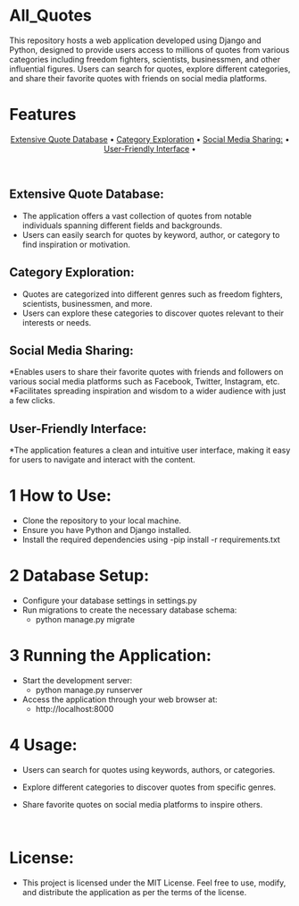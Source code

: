 # All_Quotes
This repository hosts a web application developed using Django and Python, designed to provide users access to millions of quotes from various categories including freedom fighters, scientists, businessmen, and other influential figures. Users can search for quotes, explore different categories, and share their favorite quotes with friends on social media platforms.
<br>
# Features
<p align="center">
  <a href="#Extensive-Quote-Database">Extensive Quote Database</a> •
  <a href="#Category-Exploration">Category Exploration</a> •
  <a href="#Social-Media-Sharing">Social Media Sharing:</a> •
  <a href="#User-Friendly-Interface">User-Friendly Interface</a> •
</p>
<br>

## Extensive Quote Database:
* The application offers a vast collection of quotes from notable individuals spanning different fields and backgrounds.
* Users can easily search for quotes by keyword, author, or category to find inspiration or motivation.
## Category Exploration:
* Quotes are categorized into different genres such as freedom fighters, scientists, businessmen, and more.
* Users can explore these categories to discover quotes relevant to their interests or needs.
## Social Media Sharing:
*Enables users to share their favorite quotes with friends and followers on various social media platforms such as Facebook, Twitter, Instagram, etc.
*Facilitates spreading inspiration and wisdom to a wider audience with just a few clicks.
## User-Friendly Interface:
*The application features a clean and intuitive user interface, making it easy for users to navigate and interact with the content.

# 1 How to Use:
* Clone the repository to your local machine.
* Ensure you have Python and Django installed.
* Install the required dependencies using
  -pip install -r requirements.txt

# 2 Database Setup:
* Configure your database settings in settings.py
* Run migrations to create the necessary database schema:
  - python manage.py migrate

# 3 Running the Application:
* Start the development server:
  - python manage.py runserver
* Access the application through your web browser at:
  - http://localhost:8000

# 4 Usage:
* Users can search for quotes using keywords, authors, or categories.
* Explore different categories to discover quotes from specific genres.
* Share favorite quotes on social media platforms to inspire others.

  <br>
# License:
* This project is licensed under the MIT License. Feel free to use, modify, and distribute the application as per the terms of the license.
